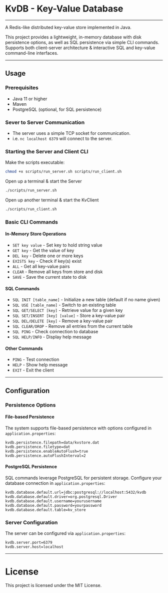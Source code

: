 # KvDB - Key-Value Database 

---

A Redis-like distributed key-value store implemented in Java.

This project provides a lightweight, in-memory database with disk persistence options, as well as SQL persistence via simple CLI commands.
Supports both client-server architecture & interactive SQL and key-value command-line interfaces.

--- 

## Usage

### Prerequisites
- Java 11 or higher
- Maven
- PostgreSQL (optional, for SQL persistence)

### Sever to Server Communication
- The server uses a simple TCP socket for communication.
- i.e. `nc localhost 6379` will connect to the server.

### Starting the Server and Client CLI

Make the scripts executable:
```bash
chmod +x scripts/run_server.sh scripts/run_client.sh
```

Open up a terminal & start the Server
```bash
./scripts/run_server.sh
```

Open up another terminal & start the KvClient

```bash
./scripts/run_client.sh
```

### Basic CLI Commands

#### In-Memory Store Operations

- `SET key value` - Set key to hold string value
- `GET key` - Get the value of key
- `DEL key` - Delete one or more keys
- `EXISTS key` - Check if key(s) exist
- `ALL` - Get all key-value pairs
- `CLEAR` - Remove all keys from store and disk
- `SAVE` - Save the current state to disk

#### SQL Commands

- `SQL INIT [table_name]` - Initialize a new table (default if no name given)
- `SQL USE [table_name]` - Switch to an existing table
- `SQL GET/SELECT [key]` - Retrieve value for a given key
- `SQL SET/INSERT [key] [value]` - Store a key-value pair
- `SQL DEL/DELETE [key]` - Remove a key-value pair
- `SQL CLEAR/DROP` - Remove all entries from the current table
- `SQL PING` - Check connection to database
- `SQL HELP/INFO` - Display help message

#### Other Commands
- `PING` - Test connection
- `HELP` - Show help message
- `EXIT` - Exit the client

--- 

## Configuration

### Persistence Options

#### File-based Persistence

The system supports file-based persistence with options configured in `application.properties`:
```properties
kvdb.persistence.filepath=data/kvstore.dat
kvdb.persistence.filetype=dat
kvdb.persistence.enableAutoFlush=true
kvdb.persistence.autoFlushInterval=2
```

#### PostgreSQL Persistence

SQL commands leverage PostgreSQL for persistent storage. Configure your database connection in `application.properties`:
```properties
kvdb.database.default.url=jdbc:postgresql://localhost:5432/kvdb
kvdb.database.default.driver=org.postgresql.Driver
kvdb.database.default.username=yourusername
kvdb.database.default.password=yourpassword
kvdb.database.default.table=kv_store
```

### Server Configuration
The server can be configured via `application.properties`:
```properties
kvdb.server.port=6379
kvdb.server.host=localhost
```

--- 

# License
This project is licensed under the MIT License.
